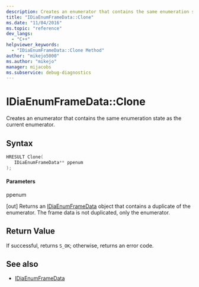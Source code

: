 ```yaml
---
description: Creates an enumerator that contains the same enumeration state as the current frame data enumerator.
title: "IDiaEnumFrameData::Clone"
ms.date: "11/04/2016"
ms.topic: "reference"
dev_langs:
  - "C++"
helpviewer_keywords:
  - "IDiaEnumFrameData::Clone Method"
author: "mikejo5000"
ms.author: "mikejo"
manager: mijacobs
ms.subservice: debug-diagnostics
---
```


# IDiaEnumFrameData::Clone

Creates an enumerator that contains the same enumeration state as the current enumerator.

## Syntax

```c++
HRESULT Clone( 
   IDiaEnumFrameData** ppenum
);
```

#### Parameters

ppenum

[out] Returns an [IDiaEnumFrameData](../../debugger/debug-interface-access/idiaenumframedata.md) object that contains a duplicate of the enumerator. The frame data is not duplicated, only the enumerator.

## Return Value

If successful, returns `S_OK`; otherwise, returns an error code.

## See also

- [IDiaEnumFrameData](../../debugger/debug-interface-access/idiaenumframedata.md)
